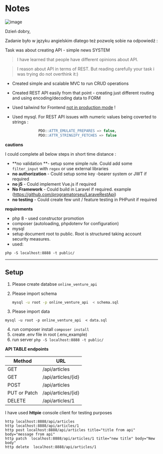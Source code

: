 # Notes 
![image](https://user-images.githubusercontent.com/3199051/221358397-cf0b2fe7-00bb-4a0f-84f4-6f435ea9d1a0.png)


Dzień dobry, 

Zadanie było w języku angielskim dlatego też pozwolę sobie na odpowiedź :

Task was about creating API - simple news SYSTEM 

> I have learned that people have different opinions about API. 

> I reason about API in terms of REST. But reading carefully your task  i was trying do not overthink it:)

- Created simple and scalable  MVC to run CRUD operations 

- Created REST API easily from that point - creating just different routing and using encoding/decoding data to FORM

- Used tailwind for Frontend  <u>not in production mode</u> !

- Used mysql. For REST API issues with numeric values being coverted to strings :

  ```sql
              PDO::ATTR_EMULATE_PREPARES => false,
              PDO::ATTR_STRINGIFY_FETCHES => false
  ```



**cautions**

I could complete all below steps in short time distance : 

- **no validation **- setup some simple rule. Could add some `filter_input` with `regex` or use external libraries 
- **no authorization** - Could setup some  key -bearer system or JWT if required 
- **no jS** - Could implement Vue.js if required
- **No Framework**   - Could build in Laravel if required.  example (https://github.com/programatorseu/LaraveRestApi)
- **no testing** - Could create few unit / feature  testing in PHPunit if required



**requirements** 

- php 8 - used constructor promotion
- composer (autoloading, phpdotenv for configuration)
- mysql 
- setup document root to public. Root is structured taking account security measures.
- used: 
```
php -S localhost:8888 -t public/
```
--- 

## Setup

1. Please create databse `online_venture_api`
2. Please import schema 

   ```bash
   mysql -u root -p online_venture_api  < schema.sql
   ```

3. Please import data
```
mysql -u root -p online_venture_api  < data.sql
```
4. run composer install
`composer install`
5. create .env file in root (.env_example)
6. run server 
```php -S localhost:8888 -t public/```


**API TABLE endpoints**

| Method       | URL                |
| ------------ | ------------------ |
| GET          | /api/articles      |
| GET          | /api/articles/{id} |
| POST         | /api/articles      |
| PUT or Patch | /api/articles/{id} |
| DELETE       | /api/articles/1    |



I have used **httpie** console client for testing purposes

```
http localhost:8888/api/articles
http localhost:8888/api/articles/1
http post localhost:8888/api/articles title="title from api" body="message from api"
http patch  localhost:8888/api/articles/1 title="new title" body="New body"
http delete  localhost:8888/api/articles/1
```

